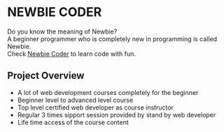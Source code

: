 # NEWBIE CODER

Do you know the meaning of Newbie?
<br/>
A beginner programmer who is completely new in programming is called Newbie.
<br />
Check [Newbie Coder](https://prantu-ph-assignment-react-router-newbie-coder.netlify.app/) to learn code with fun.

## Project Overview

- A lot of web development courses completely for the beginner
- Beginner level to advanced level course
- Top level certified web developer as course instructor
- Regular 3 times sipport session provided by stand by web developer
- Life time access of the course content
